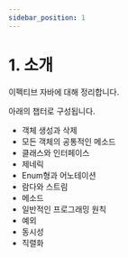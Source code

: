 ```yaml
---
sidebar_position: 1
---
```


# 1. 소개

이펙티브 자바에 대해 정리합니다.

아래의 챕터로 구성됩니다.

- 객체 생성과 삭제
- 모든 객체의 공통적인 메소드
- 클래스와 인터페이스
- 제네릭
- Enum형과 어노테이션
- 람다와 스트림
- 메소드
- 일반적인 프로그래밍 원칙
- 예외
- 동시성
- 직렬화
